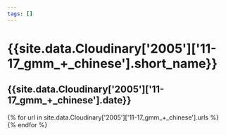 ```yaml
---
tags: []
---
```

<div itemscope itemtype="http://schema.org/Photograph">
  <h1>{{site.data.Cloudinary['2005']['11-17_gmm_+_chinese'].short_name}}</h1>
  <h2 class="event-date">{{site.data.Cloudinary['2005']['11-17_gmm_+_chinese'].date}}</h2>
  {% for url in site.data.Cloudinary['2005']['11-17_gmm_+_chinese'].urls %}
    <a itemprop="image" class="swipebox" title="" href="{{ site.cloudinary.baseurl }}/{{ url }}">
      <img alt="" itemprop="thumbnailUrl" src="{{ site.cloudinary.baseurl }}/h_150/{{ url }}" />
      <meta itemprop="isFamilyFriendly" content="true" />
    </a>
  {% endfor %}
</div>
